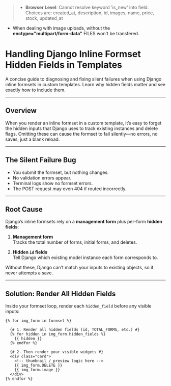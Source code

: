 > * **Browser Level**: Cannot resolve keyword 'is_new' into field. Choices are: created_at, description, id, images, name, price, stock, updated_at

* When dealing with image uploads, without the **enctype="multipart/form-data"** FILES won't be transfered.

# Handling Django Inline Formset Hidden Fields in Templates

A concise guide to diagnosing and fixing silent failures when using Django inline formsets in custom templates. Learn why hidden fields matter and see exactly how to include them.

---

## Overview

When you render an inline formset in a custom template, it’s easy to forget the hidden inputs that Django uses to track existing instances and delete flags. Omitting these can cause the formset to fail silently—no errors, no saves, just a blank reload.

---

## The Silent Failure Bug

- You submit the formset, but nothing changes.
- No validation errors appear.
- Terminal logs show no formset errors.
- The POST request may even 404 if routed incorrectly.

---

## Root Cause

Django’s inline formsets rely on a **management form** plus per-form **hidden fields**:

1. **Management form**  
   Tracks the total number of forms, initial forms, and deletes.

2. **Hidden `id` fields**  
   Tell Django which existing model instance each form corresponds to.

Without these, Django can’t match your inputs to existing objects, so it never attempts a save.

---

## Solution: Render All Hidden Fields

Inside your formset loop, render each `hidden_field` before any visible inputs:

```django
{% for img_form in formset %}
  
  {# 1. Render all hidden fields (id, TOTAL_FORMS, etc.) #}
  {% for hidden in img_form.hidden_fields %}
    {{ hidden }}
  {% endfor %}

  {# 2. Then render your visible widgets #}
  <div class="card">
    <!-- thumbnail / preview logic here -->
    {{ img_form.DELETE }}
    {{ img_form.image }}
  </div>
{% endfor %}
